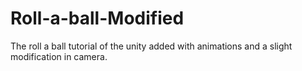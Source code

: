 # Roll-a-ball-Modified
 The roll a ball tutorial of the unity added with animations and a slight modification in camera.
